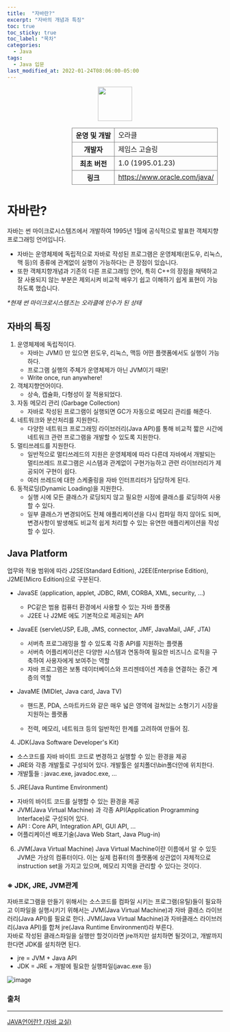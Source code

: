 ```yaml
---
title:  "자바란?"
excerpt: "자바의 개념과 특징"
toc: true
toc_sticky: true
toc_label: "목차"
categories:
  - Java
tags:
  - Java 입문
last_modified_at: 2022-01-24T08:06:00-05:00
---
```

<style>
  th,td {border: 1px solid gray;}
</style>

<div style="text-align:center;">
    <img style="width:80px;" src="https://w.namu.la/s/95f3898eb4996f6ba5a3930b212b295da56e062e9427da87331a510d3d868bd81f24d10d242ca0d93f4ad94053b9321549cb4590ea815a8d39ba92cde1a7da4499ad6d93e2767112f9d0c60ef4cffdcfe6e248936ca50a4dc5bd3ccf3d544345">
</div>
<div style="text-align:center;margin-left:30%;margin-top:15px;">
   <table>
      <tr>
        <th>운영 및 개발</th>
        <td>오라클</td>
      </tr>
      <tr>
        <th>개발자</th>
        <td>제임스 고슬링</td>
      </tr>
      <tr>
        <th>최초 버전</th>
        <td>1.0 (1995.01.23)</td>
      </tr>
      <tr>
        <th>링크</th>
        <td><a href="https://www.oracle.com/java/">https://www.oracle.com/java/</a></td>
      </tr>
    </table>
</div>

# 자바란?
자바는 썬 마이크로시스템즈에서 개발하여 1995년 1월에 공식적으로 발표한 객체지향 프로그래밍 언어입니다. 
- 자바는 운영체제에 독립적으로 자바로 작성된 프로그램은 운영체제(윈도우, 리눅스, 맥 등)의 종류에 관계없이 실행이 가능하다는 큰 장점이 있습니다.  
- 또한 객체지향개념과 기존의 다른 프로그래밍 언어, 특히 C++의 장점을 채택하고 잘 사용되지 않는 부분은 제외시켜 비교적 배우기 쉽고 이해하기 쉽게 표현이 가능하도록 했습니다. 

_*현재 썬 마이크로시스템즈는 오라클에 인수가 된 상태_
  
## 자바의 특징
1. 운영체제에 독립적이다. 
   -  자바는 JVM() 만 있으면 윈도우, 리눅스, 맥등 어떤 플랫폼에서도 실행이 가능하다.
   - 프로그램 실행의 주체가 운영체제가 아닌 JVM이기 때문!
   - Write once, run anywhere!
2. 객체지향언어이다.
   - 상속, 캡슐화, 다형성이 잘 적용되었다.
3. 자동 메모리 관리 (Garbage Collection)
    - 자바로 작성된 프로그램이 실행되면 GC가 자동으로 메모리 관리를 해준다.
4. 네트워크와 분산처리를 지원한다.
   - 다양한 네트워크 프로그래밍 라이브러리(Java API)를 통해 비교적 짧은 시간에 네트워크 관련 프로그램을 개발할 수 있도록 지원한다.
5. 멀티쓰레드를 지원한다.
   - 일반적으로 멀티쓰레드의 지원은 운영체제에 따라 다른데 자바에서 개발되는 멀티쓰레드 프로그램은 시스템과 관계없이 구현가능하고 관련 라이브러리가 제공되어 구현이 쉽다. 
   - 여러 쓰레드에 대한 스케줄링을 자바 인터프리터가 담당하게 된다. 
6. 동적로딩(Dynamic Loading)을 지원한다.
   - 실행 시에 모든 클래스가 로딩되지 않고 필요한 시점에 클래스를 로딩하여 사용할 수 있다. 
   - 일부 클래스가 변경되어도 전체 애플리케이션을 다시 컴파일 하지 않아도 되며, 변경사항이 발생해도 비교적 쉽게 처리할 수 있는 유연한 애플리케이션을 작성할 수 있다. 


## Java Platform

업무와 적용 범위에 따라 J2SE(Standard Edition), J2EE(Enterprise Edition), J2ME(Micro Edition)으로 구분된다.

- JavaSE (application, applet, JDBC, RMI, CORBA, XML, security, ...)
  - PC같은 범용 컴퓨터 환경에서 사용할 수 있는 자바 플랫폼
  - J2EE 나 J2ME 에도 기본적으로 제공되는 API
- JavaEE (servlet/JSP, EJB, JMS, connector, JMF, JavaMail, JAF, JTA)
  - 서버측 프로그래밍을 할 수 있도록 각종 API를 지원하는 플랫폼
  - 서버측 어플리케이션은 다양한 시스템과 연동하여 필요한 비즈니스 로직을 구축하여 사용자에게 보여주는 역할
  - 자바 프로그램은 보통 데이터베이스와 프리젠테이션 계층을 연결하는 중간 계층의 역할

- JavaME (MIDlet, Java card, Java TV)
  - 핸드폰, PDA, 스마트카드와 같은 매우 넓은 영역에 걸쳐있는 소형기기 시장을 지원하는 플랫폼

  - 전력, 메모리, 네트워크 등의 일반적인 한계를 고려하여 만들어 짐.
 

4. JDK(Java Software Developer's Kit)
-  소스코드를 자바 바이트 코드로 변경하고 실행할 수 있는 환경을 제공
-  JRE와 각종 개발툴로 구성되어 있다. 개발툴은 설치폴더\bin폴더안에 위치한다.
-  개발툴들 : javac.exe, javadoc.exe, ...


5. JRE(Java Runtime Environment)
- 자바의 바이트 코드를 실행할 수 있는 환경을 제공
- JVM(Java Virtual Machine) 과 각종 API(Application Programming Interface)로 구성되어 있다.
- API : Core API, Integration API, GUI API, ...
- 어플리케이션 배포기술(Java Web Start, Java Plug-in)

 
6. JVM(Java Virtual Machine)
Java Virtual Machine이란 이름에서 알 수 있듯 JVM은 가상의 컴퓨터이다. 이는 실제 컴퓨터의 플랫폼에 상관없이 자체적으로 instruction set을 가지고 있으며, 메모리 지역을 관리할 수 있다는 것이다.



### ※ JDK, JRE, JVM관계
자바프로그램을 만들기 위해서는 소스코드를 컴파일 시키는 프로그램(유틸)들이 필요하고 이파일을 실행시키기 위해서는 JVM(Java Virtual Machine)과 자바 클래스 라이브러리(Java API)를 필요로 한다.
JVM(Java Virtual Machine)과 자바클래스 라이브러리(Java API)를 합쳐 jre(Java Runtime Environment)라 부른다.  
자바로 작성된 클래스파일을 실행만 할것이라면 jre까지만 설치하면 될것이고, 개발까지 한다면 JDK를 설치하면 된다.

- jre = JVM + Java API
- JDK = JRE + 개발에 필요한 실행파일(javac.exe 등)

![image](https://user-images.githubusercontent.com/86641773/152208646-df221987-84cb-46b9-b603-a01f63655a25.png)



 ### 출처 
 ---

[JAVA언어란? (자바 교실)](https://cafe.naver.com/jjdev/227)